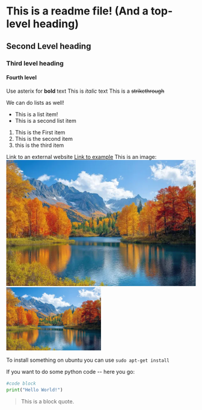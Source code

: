 # This is a readme file! (And a top-level heading)

## Second Level heading

### Third level heading

#### Fourth level

Use asterix for **bold** text
This is *italic* text
This is a ~~strikethrough~~

We can do lists as well!

- This is a list item!
- This is a second list item

1. This is the First item
2. This is the second item
3. this is the third item

Link to an external website [Link to example](https://example.com)
This is an image: ![Image](beautiful-fall-nature-scenery-free-image.webp)
<img src="beautiful-fall-nature-scenery-free-image.webp" width=50%>

To install something on ubuntu you can use `sudo apt-get install`

If you want to do some python code -- here you go:

```python
#code block
print("Hello World!")
```

<!-- 
comment
-->

> This is a block quote.

